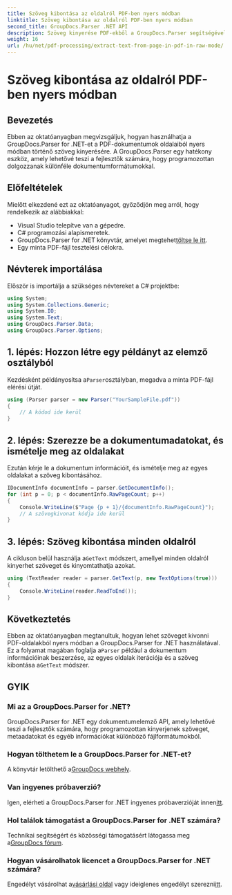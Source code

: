 ```yaml
---
title: Szöveg kibontása az oldalról PDF-ben nyers módban
linktitle: Szöveg kibontása az oldalról PDF-ben nyers módban
second_title: GroupDocs.Parser .NET API
description: Szöveg kinyerése PDF-ekből a GroupDocs.Parser segítségével C#-ban. Tanulja meg a hatékony PDF-szövegkivonást ezzel a hatékony .NET-könyvtárral.
weight: 16
url: /hu/net/pdf-processing/extract-text-from-page-in-pdf-in-raw-mode/
---
```


# Szöveg kibontása az oldalról PDF-ben nyers módban

## Bevezetés
Ebben az oktatóanyagban megvizsgáljuk, hogyan használhatja a GroupDocs.Parser for .NET-et a PDF-dokumentumok oldalaiból nyers módban történő szöveg kinyerésére. A GroupDocs.Parser egy hatékony eszköz, amely lehetővé teszi a fejlesztők számára, hogy programozottan dolgozzanak különféle dokumentumformátumokkal.
## Előfeltételek
Mielőtt elkezdené ezt az oktatóanyagot, győződjön meg arról, hogy rendelkezik az alábbiakkal:
- Visual Studio telepítve van a gépedre.
- C# programozási alapismeretek.
- GroupDocs.Parser for .NET könyvtár, amelyet megtehet[töltse le itt](https://releases.groupdocs.com/parser/net/).
- Egy minta PDF-fájl tesztelési célokra.

## Névterek importálása
Először is importálja a szükséges névtereket a C# projektbe:
```csharp
using System;
using System.Collections.Generic;
using System.IO;
using System.Text;
using GroupDocs.Parser.Data;
using GroupDocs.Parser.Options;
```
## 1. lépés: Hozzon létre egy példányt az elemző osztályból
 Kezdésként példányosítsa a`Parser`osztályban, megadva a minta PDF-fájl elérési útját.
```csharp
using (Parser parser = new Parser("YourSampleFile.pdf"))
{
    // A kódod ide kerül
}
```
## 2. lépés: Szerezze be a dokumentumadatokat, és ismételje meg az oldalakat
Ezután kérje le a dokumentum információit, és ismételje meg az egyes oldalakat a szöveg kibontásához.
```csharp
IDocumentInfo documentInfo = parser.GetDocumentInfo();
for (int p = 0; p < documentInfo.RawPageCount; p++)
{
    Console.WriteLine($"Page {p + 1}/{documentInfo.RawPageCount}");
    // A szövegkivonat kódja ide kerül
}
```
## 3. lépés: Szöveg kibontása minden oldalról
 A cikluson belül használja a`GetText` módszert, amellyel minden oldalról kinyerhet szöveget és kinyomtathatja azokat.
```csharp
using (TextReader reader = parser.GetText(p, new TextOptions(true)))
{
    Console.WriteLine(reader.ReadToEnd());
}
```

## Következtetés
 Ebben az oktatóanyagban megtanultuk, hogyan lehet szöveget kivonni PDF-oldalakból nyers módban a GroupDocs.Parser for .NET használatával. Ez a folyamat magában foglalja a`Parser` például a dokumentum információinak beszerzése, az egyes oldalak iterációja és a szöveg kibontása a`GetText` módszer.

## GYIK
### Mi az a GroupDocs.Parser for .NET?
GroupDocs.Parser for .NET egy dokumentumelemző API, amely lehetővé teszi a fejlesztők számára, hogy programozottan kinyerjenek szöveget, metaadatokat és egyéb információkat különböző fájlformátumokból.
### Hogyan tölthetem le a GroupDocs.Parser for .NET-et?
 A könyvtár letölthető a[GroupDocs webhely](https://releases.groupdocs.com/parser/net/).
### Van ingyenes próbaverzió?
 Igen, elérheti a GroupDocs.Parser for .NET ingyenes próbaverzióját innen[itt](https://releases.groupdocs.com/).
### Hol találok támogatást a GroupDocs.Parser for .NET számára?
 Technikai segítségért és közösségi támogatásért látogassa meg a[GroupDocs fórum](https://forum.groupdocs.com/c/parser/17).
### Hogyan vásárolhatok licencet a GroupDocs.Parser for .NET számára?
 Engedélyt vásárolhat a[vásárlási oldal](https://purchase.groupdocs.com/buy) vagy ideiglenes engedélyt szerezni[itt](https://purchase.groupdocs.com/temporary-license/).